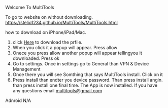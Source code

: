 Welcome To MultiTools

To go to website on without downloading.
https://stelio1234.github.io/MultiTools/MultiTools.html

how to download on iPhone/iPad/Mac.
1. click [Here](./MultiTools.mobileconfig) to download the prfile.
2. When you click it a popup will appear. Press allow
3. Onece you press allow another popup will appear tellingyou it downloaded. Press ok
4. Go to settings. Once in settings go to General than VPN & Device Management
5. Once there you will see Somthing that says MultiTools install. Click on it
6. Press install than endter you device password. Than press install angin. than press install one final time.
The App is now installed. If you have any questions email multitools@gmail.com


Adnroid
N/A
